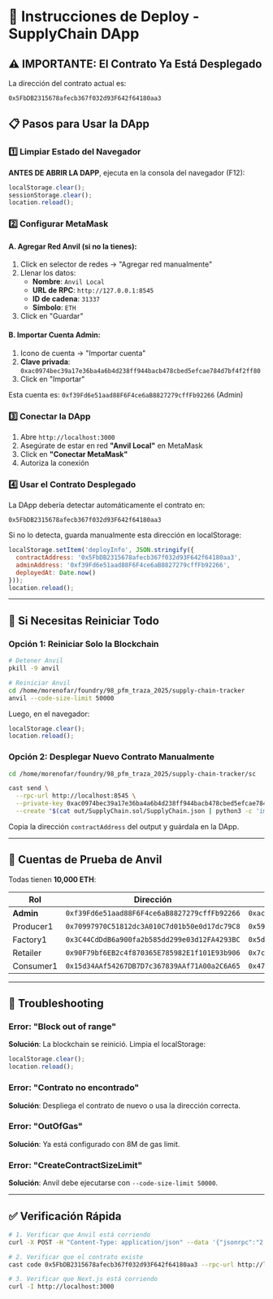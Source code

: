 # 🚀 Instrucciones de Deploy - SupplyChain DApp

## ⚠️ IMPORTANTE: El Contrato Ya Está Desplegado

La dirección del contrato actual es:
```
0x5FbDB2315678afecb367f032d93F642f64180aa3
```

## 📋 Pasos para Usar la DApp

### 1️⃣ Limpiar Estado del Navegador

**ANTES DE ABRIR LA DAPP**, ejecuta en la consola del navegador (F12):

```javascript
localStorage.clear();
sessionStorage.clear();
location.reload();
```

### 2️⃣ Configurar MetaMask

#### A. Agregar Red Anvil (si no la tienes):

1. Click en selector de redes → "Agregar red manualmente"
2. Llenar los datos:
   - **Nombre**: `Anvil Local`
   - **URL de RPC**: `http://127.0.0.1:8545`
   - **ID de cadena**: `31337`
   - **Símbolo**: `ETH`
3. Click en "Guardar"

#### B. Importar Cuenta Admin:

1. Icono de cuenta → "Importar cuenta"
2. **Clave privada**: `0xac0974bec39a17e36ba4a6b4d238ff944bacb478cbed5efcae784d7bf4f2ff80`
3. Click en "Importar"

Esta cuenta es: `0xf39Fd6e51aad88F6F4ce6aB8827279cffFb92266` (Admin)

### 3️⃣ Conectar la DApp

1. Abre `http://localhost:3000`
2. Asegúrate de estar en red **"Anvil Local"** en MetaMask
3. Click en **"Conectar MetaMask"**
4. Autoriza la conexión

### 4️⃣ Usar el Contrato Desplegado

La DApp debería detectar automáticamente el contrato en:
```
0x5FbDB2315678afecb367f032d93F642f64180aa3
```

Si no lo detecta, guarda manualmente esta dirección en localStorage:

```javascript
localStorage.setItem('deployInfo', JSON.stringify({
  contractAddress: '0x5FbDB2315678afecb367f032d93F642f64180aa3',
  adminAddress: '0xf39Fd6e51aad88F6F4ce6aB8827279cffFb92266',
  deployedAt: Date.now()
}));
location.reload();
```

---

## 🔄 Si Necesitas Reiniciar Todo

### Opción 1: Reiniciar Solo la Blockchain

```bash
# Detener Anvil
pkill -9 anvil

# Reiniciar Anvil
cd /home/morenofar/foundry/98_pfm_traza_2025/supply-chain-tracker
anvil --code-size-limit 50000
```

Luego, en el navegador:
```javascript
localStorage.clear();
location.reload();
```

### Opción 2: Desplegar Nuevo Contrato Manualmente

```bash
cd /home/morenofar/foundry/98_pfm_traza_2025/supply-chain-tracker/sc

cast send \
  --rpc-url http://localhost:8545 \
  --private-key 0xac0974bec39a17e36ba4a6b4d238ff944bacb478cbed5efcae784d7bf4f2ff80 \
  --create "$(cat out/SupplyChain.sol/SupplyChain.json | python3 -c 'import sys, json; print(json.load(sys.stdin)["bytecode"]["object"])')"
```

Copia la dirección `contractAddress` del output y guárdala en la DApp.

---

## 🎯 Cuentas de Prueba de Anvil

Todas tienen **10,000 ETH**:

| Rol | Dirección | Clave Privada |
|-----|-----------|---------------|
| **Admin** | `0xf39Fd6e51aad88F6F4ce6aB8827279cffFb92266` | `0xac0974bec39a17e36ba4a6b4d238ff944bacb478cbed5efcae784d7bf4f2ff80` |
| Producer1 | `0x70997970C51812dc3A010C7d01b50e0d17dc79C8` | `0x59c6995e998f97a5a0044966f0945389dc9e86dae88c7a8412f4603b6b78690d` |
| Factory1 | `0x3C44CdDdB6a900fa2b585dd299e03d12FA4293BC` | `0x5de4111afa1a4b94908f83103eb1f1706367c2e68ca870fc3fb9a804cdab365a` |
| Retailer | `0x90F79bf6EB2c4f870365E785982E1f101E93b906` | `0x7c852118294e51e653712a81e05800f419141751be58f605c371e15141b007a6` |
| Consumer1 | `0x15d34AAf54267DB7D7c367839AAf71A00a2C6A65` | `0x47e179ec197488593b187f80a00eb0da91f1b9d0b13f8733639f19c30a34926a` |

---

## 🐛 Troubleshooting

### Error: "Block out of range"
**Solución**: La blockchain se reinició. Limpia el localStorage:
```javascript
localStorage.clear();
location.reload();
```

### Error: "Contrato no encontrado"
**Solución**: Despliega el contrato de nuevo o usa la dirección correcta.

### Error: "OutOfGas"
**Solución**: Ya está configurado con 8M de gas limit.

### Error: "CreateContractSizeLimit"
**Solución**: Anvil debe ejecutarse con `--code-size-limit 50000`.

---

## ✅ Verificación Rápida

```bash
# 1. Verificar que Anvil está corriendo
curl -X POST -H "Content-Type: application/json" --data '{"jsonrpc":"2.0","method":"eth_blockNumber","params":[],"id":1}' http://localhost:8545

# 2. Verificar que el contrato existe
cast code 0x5FbDB2315678afecb367f032d93F642f64180aa3 --rpc-url http://localhost:8545

# 3. Verificar que Next.js está corriendo
curl -I http://localhost:3000
```


